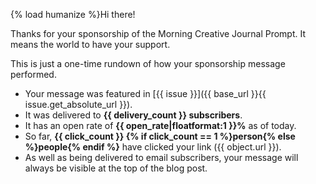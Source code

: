 {% load humanize %}Hi there!

Thanks for your sponsorship of the Morning Creative Journal Prompt.
It means the world to have your support.

This is just a one-time rundown of how your
sponsorship message performed.

* Your message was featured in [{{ issue }}]({{ base_url }}{{ issue.get_absolute_url }}).
* It was delivered to **{{ delivery_count }} subscribers**.
* It has an open rate of **{{ open_rate|floatformat:1 }}%** as of today.
* So far, **{{ click_count }} {% if click_count == 1 %}person{% else %}people{% endif %}** have clicked your link ({{ object.url }}).
* As well as being delivered to email subscribers, your message will always be visible at the top of the blog post.
